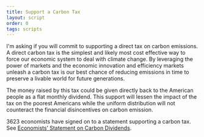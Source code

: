 ```yaml
---
title: Support a Carbon Tax
layout: script
order: 0
tags: scripts
---
```


I'm asking if you will commit to supporting a direct tax on
carbon emissions.  A direct carbon tax is the simplest and likely most
cost effective way to force our economic system to deal with climate
change.  By leveraging the power of markets and the economic
innovation and efficiency markets unleash a carbon tax is our best
chance of reducing emissions in time to preserve a livable world for
future generations.

The money raised by this tax could be given directly back to the
American people as a flat monthly dividend.  This support will lessen
the impact of the tax on the poorest Americans while the uniform
distribution will not counteract the financial disincentives on carbon
emission.

3623 economists have signed on to a statement supporting a carbon tax.
See [Economists’ Statement on Carbon Dividends].

[Economists’ Statement on Carbon Dividends]: https://clcouncil.org/economists-statement/
